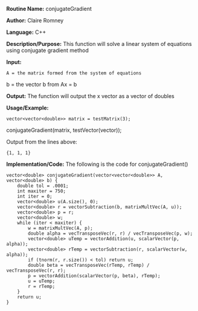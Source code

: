**Routine Name:** conjugateGradient

**Author:** Claire Romney

**Language:** C++

**Description/Purpose:** This function will solve a linear system of equations using conjugate gradient method

**Input:**

	A = the matrix formed from the system of equations
  b = the vector b from Ax = b
	
**Output:** The function will output the x vector as a vector of doubles

**Usage/Example:**

	vector<vector<double>> matrix = testMatrix(3);
  conjugateGradient(matrix, testVector(vector));

Output from the lines above:

	{1, 1, 1}
    
**Implementation/Code:** The following is the code for conjugateGradient()

    vector<double> conjugateGradient(vector<vector<double>> A, vector<double> b) {
	    double tol = .0001;
	    int maxiter = 750;
	    int iter = 0;
	    vector<double> u(A.size(), 0);
	    vector<double> r = vectorSubtraction(b, matrixMultVec(A, u));
	    vector<double> p = r;
	    vector<double> w;
	    while (iter < maxiter) {
		    w = matrixMultVec(A, p);
		    double alpha = vecTransposeVec(r, r) / vecTransposeVec(p, w);
		    vector<double> uTemp = vectorAddition(u, scalarVector(p, alpha));
		    vector<double> rTemp = vectorSubtraction(r, scalarVector(w, alpha));
		    if (tnorm(r, r.size()) < tol) return u;
		    double beta = vecTransposeVec(rTemp, rTemp) / vecTransposeVec(r, r);
		    p = vectorAddition(scalarVector(p, beta), rTemp);
		    u = uTemp;
		    r = rTemp;
	    }
	    return u;
    }
